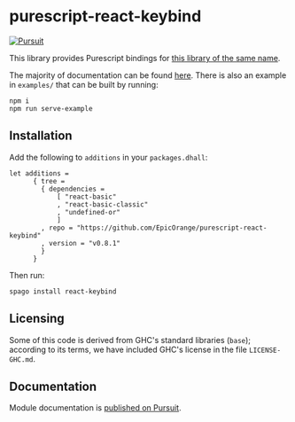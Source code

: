 # purescript-react-keybind

[![Pursuit](https://pursuit.purescript.org/packages/purescript-react-keybind/badge)](https://pursuit.purescript.org/packages/purescript-react-keybind)

This library provides Purescript bindings for [this library of the same name](https://github.com/UnicornHeartClub/react-keybind).

The majority of documentation can be found [here](https://pursuit.purescript.org/packages/purescript-react-keybind). There is also an example in `examples/` that can be built by running:

```
npm i
npm run serve-example
```

## Installation

Add the following to `additions` in your `packages.dhall`:

```
let additions =
      { tree =
        { dependencies =
            [ "react-basic"
            , "react-basic-classic"
            , "undefined-or"
            ]
        , repo = "https://github.com/EpicOrange/purescript-react-keybind"
        , version = "v0.8.1"
        }
      }
```

Then run:

```
spago install react-keybind
```

## Licensing

Some of this code is derived from GHC's standard libraries (`base`);
according to its terms, we have included GHC's license in the file
`LICENSE-GHC.md`.

## Documentation

Module documentation is [published on Pursuit](https://pursuit.purescript.org/packages/purescript-react-keybind).
